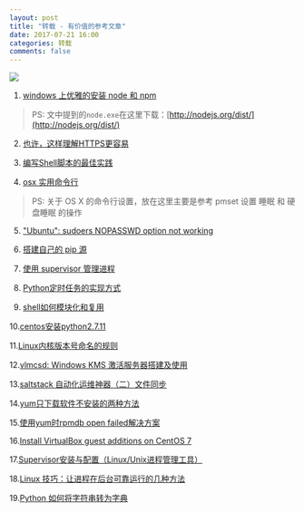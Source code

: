 ```yaml
---
layout: post
title: "转载 - 有价值的参考文章"
date: 2017-07-21 16:00
categories: 转载
comments: false
---
```


![](https://timgsa.baidu.com/timg?image&quality=80&size=b9999_10000&sec=1503376848662&di=f1832eeac5f4d1f66919efb47a5a229f&imgtype=0&src=http%3A%2F%2Fpic.58pic.com%2F58pic%2F14%2F83%2F48%2F80V58PICtps_1024.jpg)

1. [windows 上优雅的安装 node 和 npm](http://imweb.io/topic/57289aa78a0819f17b7d9d5e)
>PS: 文中提到的`node.exe`在这里下载：[http://nodejs.org/dist/](http://nodejs.org/dist/)

2. [也许，这样理解HTTPS更容易](http://kb.cnblogs.com/page/563885/)

3. [编写Shell脚本的最佳实践](http://kb.cnblogs.com/page/574767/)

4. [osx 实用命令行](http://blog.topspeedsnail.com/archives/84)
>PS: 关于 OS X 的命令行设置，放在这里主要是参考 pmset 设置 睡眠 和 硬盘睡眠 的操作

5. ["Ubuntu": sudoers NOPASSWD option not working](https://techglimpse.com/ubuntu-sudoers-nopasswd-option-not-working/)

6. [搭建自己的 pip 源](http://liuliqiang.info/post/build-your-own-pip-source/)

7. [使用 supervisor 管理进程](http://liyangliang.me/posts/2015/06/using-supervisor/)

8. [Python定时任务的实现方式](https://lz5z.com/Python%E5%AE%9A%E6%97%B6%E4%BB%BB%E5%8A%A1%E7%9A%84%E5%AE%9E%E7%8E%B0%E6%96%B9%E5%BC%8F/)

9. [shell如何模块化和复用](http://arganzheng.iteye.com/blog/1174470)

10.[centos安装python2.7.11](http://blog.csdn.net/feifeilyj/article/details/52235987)

11.[Linux内核版本号命名的规则](http://loris-jand.iteye.com/blog/976121)

12.[vlmcsd: Windows KMS 激活服务器搭建及使用](https://liyuans.com/archives/vlmcsd.html)

13.[saltstack 自动化运维神器（二）文件同步](http://conny.blog.51cto.com/3367680/1611542)

14.[yum只下载软件不安装的两种方法](http://cyhow.blog.51cto.com/892355/1307053)

15.[使用yum时rpmdb open failed解决方案](http://blog.sina.com.cn/s/blog_6fb8aaeb0101aegn.html)

16.[Install VirtualBox guest additions on CentOS 7](https://www.megajason.com/2017/06/10/install-virtualbox-guest-additions-on-centos-7/)

17.[Supervisor安装与配置（Linux/Unix进程管理工具）](http://blog.csdn.net/xyang81/article/details/51555473)

18.[Linux 技巧：让进程在后台可靠运行的几种方法](https://www.ibm.com/developerworks/cn/linux/l-cn-nohup/index.html)

19.[Python 如何将字符串转为字典](http://funhacks.net/2016/04/24/python_%E5%B0%86%E5%AD%97%E7%AC%A6%E4%B8%B2%E8%BD%AC%E4%B8%BA%E5%AD%97%E5%85%B8/)
